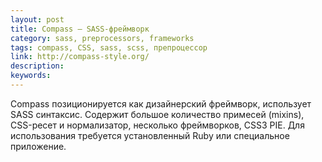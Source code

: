 ```yaml
---
layout: post
title: Compass — SASS-фреймворк
category: sass, preprocessors, frameworks
tags: compass, CSS, sass, scss, препроцессор
link: http://compass-style.org/
description:
keywords:
---
```


<p>Compass позиционируется как дизайнерский фреймворк, использует SASS синтаксис. Содержит большое количество примесей (mixins), CSS-ресет и нормализатор, несколько фреймворков, CSS3 PIE. Для использования требуется установленный Ruby или специальное приложение.</p>
